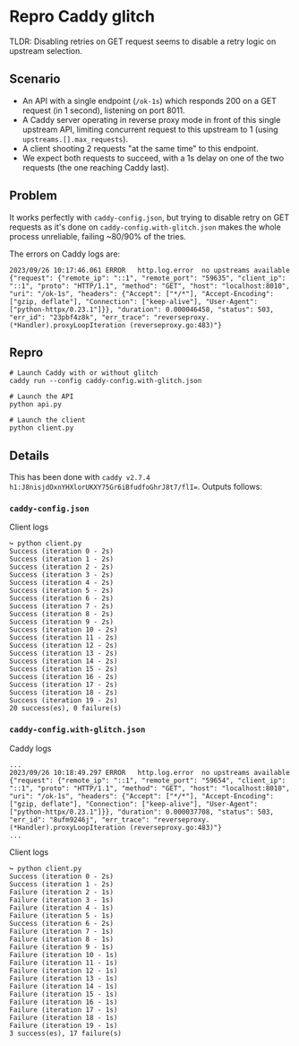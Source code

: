 # Repro Caddy glitch

TLDR: Disabling retries on GET request seems to disable a retry logic on upstream selection.

## Scenario

- An API with a single endpoint (`/ok-1s`) which responds 200 on a GET request (in 1 second), listening on port 8011.
- A Caddy server operating in reverse proxy mode in front of this single upstream API, limiting concurrent request to this upstream to 1 (using `upstreams.[].max_requests`).
- A client shooting 2 requests "at the same time" to this endpoint.
- We expect both requests to succeed, with a 1s delay on one of the two requests (the one reaching Caddy last).

## Problem

It works perfectly with `caddy-config.json`, but trying to disable retry on GET requests as it's done on `caddy-config.with-glitch.json` makes the whole process unreliable, failing ~80/90% of the tries.

The errors on Caddy logs are:

```
2023/09/26 10:17:46.061	ERROR	http.log.error	no upstreams available	{"request": {"remote_ip": "::1", "remote_port": "59635", "client_ip": "::1", "proto": "HTTP/1.1", "method": "GET", "host": "localhost:8010", "uri": "/ok-1s", "headers": {"Accept": ["*/*"], "Accept-Encoding": ["gzip, deflate"], "Connection": ["keep-alive"], "User-Agent": ["python-httpx/0.23.1"]}}, "duration": 0.000046458, "status": 503, "err_id": "23pbf4z8k", "err_trace": "reverseproxy.(*Handler).proxyLoopIteration (reverseproxy.go:483)"}
```

## Repro

```
# Launch Caddy with or without glitch
caddy run --config caddy-config.with-glitch.json

# Launch the API
python api.py

# Launch the client
python client.py
```

## Details

This has been done with `caddy v2.7.4 h1:J8nisjdOxnYHXlorUKXY75Gr6iBfudfoGhrJ8t7/flI=`. Outputs follows:

### `caddy-config.json`

Client logs

```
↪ python client.py
Success (iteration 0 - 2s)
Success (iteration 1 - 2s)
Success (iteration 2 - 2s)
Success (iteration 3 - 2s)
Success (iteration 4 - 2s)
Success (iteration 5 - 2s)
Success (iteration 6 - 2s)
Success (iteration 7 - 2s)
Success (iteration 8 - 2s)
Success (iteration 9 - 2s)
Success (iteration 10 - 2s)
Success (iteration 11 - 2s)
Success (iteration 12 - 2s)
Success (iteration 13 - 2s)
Success (iteration 14 - 2s)
Success (iteration 15 - 2s)
Success (iteration 16 - 2s)
Success (iteration 17 - 2s)
Success (iteration 18 - 2s)
Success (iteration 19 - 2s)
20 success(es), 0 failure(s)
```

### `caddy-config.with-glitch.json`

Caddy logs

```
...
2023/09/26 10:18:49.297	ERROR	http.log.error	no upstreams available	{"request": {"remote_ip": "::1", "remote_port": "59654", "client_ip": "::1", "proto": "HTTP/1.1", "method": "GET", "host": "localhost:8010", "uri": "/ok-1s", "headers": {"Accept": ["*/*"], "Accept-Encoding": ["gzip, deflate"], "Connection": ["keep-alive"], "User-Agent": ["python-httpx/0.23.1"]}}, "duration": 0.000037708, "status": 503, "err_id": "8ufm9246j", "err_trace": "reverseproxy.(*Handler).proxyLoopIteration (reverseproxy.go:483)"}
...
```

Client logs

```
↪ python client.py
Success (iteration 0 - 2s)
Success (iteration 1 - 2s)
Failure (iteration 2 - 1s)
Failure (iteration 3 - 1s)
Failure (iteration 4 - 1s)
Failure (iteration 5 - 1s)
Success (iteration 6 - 2s)
Failure (iteration 7 - 1s)
Failure (iteration 8 - 1s)
Failure (iteration 9 - 1s)
Failure (iteration 10 - 1s)
Failure (iteration 11 - 1s)
Failure (iteration 12 - 1s)
Failure (iteration 13 - 1s)
Failure (iteration 14 - 1s)
Failure (iteration 15 - 1s)
Failure (iteration 16 - 1s)
Failure (iteration 17 - 1s)
Failure (iteration 18 - 1s)
Failure (iteration 19 - 1s)
3 success(es), 17 failure(s)
```
